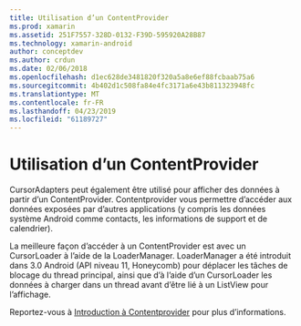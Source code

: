 ```yaml
---
title: Utilisation d’un ContentProvider
ms.prod: xamarin
ms.assetid: 251F7557-328D-0132-F39D-595920A28B87
ms.technology: xamarin-android
author: conceptdev
ms.author: crdun
ms.date: 02/06/2018
ms.openlocfilehash: d1ec628de3481820f320a5a8e6ef88fcbaab75a6
ms.sourcegitcommit: 4b402d1c508fa84e4fc3171a6e43b811323948fc
ms.translationtype: MT
ms.contentlocale: fr-FR
ms.lasthandoff: 04/23/2019
ms.locfileid: "61189727"
---
```

# <a name="using-a-contentprovider"></a>Utilisation d’un ContentProvider

CursorAdapters peut également être utilisé pour afficher des données à partir d’un ContentProvider.
Contentprovider vous permettre d’accéder aux données exposées par d’autres applications (y compris les données système Android comme contacts, les informations de support et de calendrier).

La meilleure façon d’accéder à un ContentProvider est avec un CursorLoader à l’aide de la LoaderManager. LoaderManager a été introduit dans 3.0 Android (API niveau 11, Honeycomb) pour déplacer les tâches de blocage du thread principal, ainsi que d’à l’aide d’un CursorLoader les données à charger dans un thread avant d’être lié à un ListView pour l’affichage.

Reportez-vous à [Introduction à Contentprovider](~/android/platform/content-providers/index.md) pour plus d’informations.

